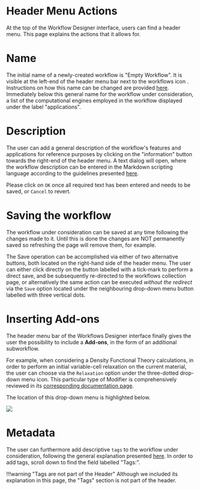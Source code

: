 # Header Menu Actions

At the top of the Workflow Designer interface, users can find a header menu. This page explains the actions that it allows for. 

# Name

The initial name of a newly-created workflow is "Empty Workflow". It is visible at the left-end of the header menu bar next to the workflows icon <i class="zmdi zmdi-dot-circle zmdi-hc-border"></i>. Instructions on how this name can be changed are provided [here](/entities-general/actions/name.md). Immediately below this general name for the workflow under consideration, a list of the computational engines employed in the workflow displayed under the label "applications".  

# Description

The user can add a general description of the workflow's features and applications for reference purposes by clicking on the "information" button <i class="zmdi zmdi-info-outline zmdi-hc-border"></i> towards the right-end of the header menu. A text dialog will open, where the workflow description can be entered in the Markdown scripting language according to the guidelines presented [here](../entities-general/actions/metadata.md). 

Please click on `OK` once all required text has been entered and needs to be saved, or `Cancel` to revert.

# Saving the workflow

The workflow under consideration can be saved at any time following the changes made to it. Until this is done the changes are NOT permanently saved so refreshing the page will remove them, for example. 

The Save operation can be accomplished via either of two alternative buttons, both located on the right-hand side of the header menu. The user can either click directly on the button labelled with a tick-mark <i class="zmdi zmdi-check zmdi-hc-border"></i> to perform a direct save, and be subsequently re-directed to the workflows collection page, or alternatively the same action can be executed *without the redirect* via the `Save` option located under the neighbouring drop-down menu button labelled with three vertical dots.

# Inserting Add-ons

The header menu bar of the Workflows Designer interface finally gives the user the possibility to include a **Add-ons**, in the form of an additional subworkflow. 

For example, when considering a Density Functional Theory calculations, in order to perform an initial variable-cell relaxation on the current material, the user can choose via the `Relaxation` option under the three-dotted drop-down menu icon. This particular type of Modifier is comprehensively reviewed in its [corresponding documentation page](/workflows/addons/structural-relaxation.md).

The location of this drop-down menu is highlighted below.

<img src="/images/modifier-menu.png" >

# Metadata

The user can furthermore add descriptive `tags` to the workflow under consideration, following the general explanation presented [here](/entities-general/actions/metadata.md). In order to add tags, scroll down to find the field labelled "Tags:".

!!!warning "Tags are not part of the Header"
    Although we included its explanation in this page, the "Tags" section is not part of the header.
